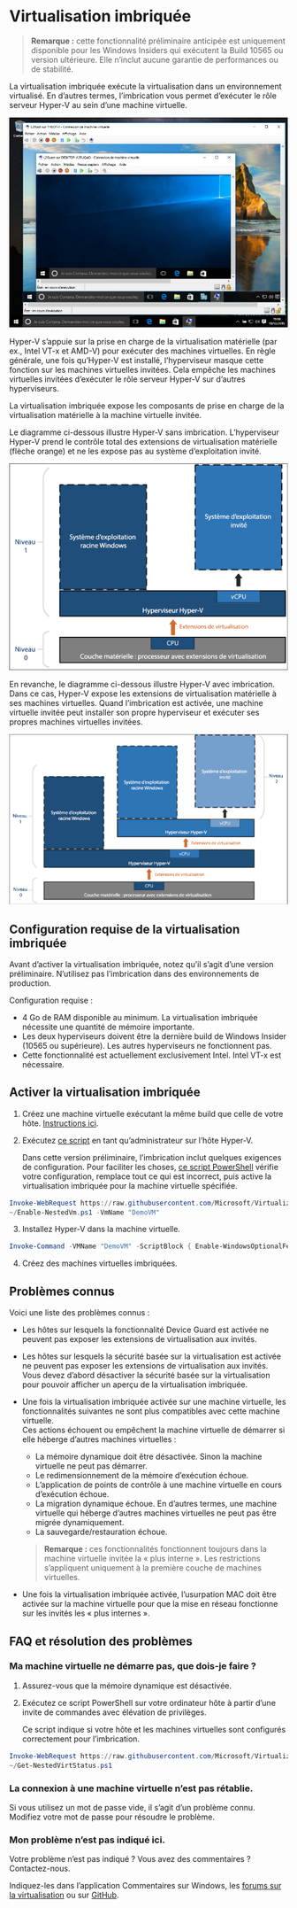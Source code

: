 # Virtualisation imbriquée

> **Remarque :** cette fonctionnalité préliminaire anticipée est uniquement disponible pour les Windows Insiders qui exécutent la Build 10565 ou version ultérieure. Elle n’inclut aucune garantie de performances ou de stabilité.

La virtualisation imbriquée exécute la virtualisation dans un environnement virtualisé. En d’autres termes, l’imbrication vous permet d’exécuter le rôle serveur Hyper-V au sein d’une machine virtuelle.

![](./media/HyperVNesting.png)

Hyper-V s’appuie sur la prise en charge de la virtualisation matérielle (par ex., Intel VT-x et AMD-V) pour exécuter des machines virtuelles. En règle générale, une fois qu’Hyper-V est installé, l’hyperviseur masque cette fonction sur les machines virtuelles invitées. Cela empêche les machines virtuelles invitées d’exécuter le rôle serveur Hyper-V sur d’autres hyperviseurs.

La virtualisation imbriquée expose les composants de prise en charge de la virtualisation matérielle à la machine virtuelle invitée.

Le diagramme ci-dessous illustre Hyper-V sans imbrication. L’hyperviseur Hyper-V prend le contrôle total des extensions de virtualisation matérielle (flèche orange) et ne les expose pas au système d’exploitation invité.

![](./media/HVNoNesting.png)

En revanche, le diagramme ci-dessous illustre Hyper-V avec imbrication. Dans ce cas, Hyper-V expose les extensions de virtualisation matérielle à ses machines virtuelles. Quand l’imbrication est activée, une machine virtuelle invitée peut installer son propre hyperviseur et exécuter ses propres machines virtuelles invitées.

![](./media/HVNesting.png)

## Configuration requise de la virtualisation imbriquée

Avant d’activer la virtualisation imbriquée, notez qu’il s’agit d’une version préliminaire. N’utilisez pas l’imbrication dans des environnements de production.

Configuration requise :
* 4 Go de RAM disponible au minimum. La virtualisation imbriquée nécessite une quantité de mémoire importante.
* Les deux hyperviseurs doivent être la dernière build de Windows Insider (10565 ou supérieure). Les autres hyperviseurs ne fonctionnent pas.
* Cette fonctionnalité est actuellement exclusivement Intel. Intel VT-x est nécessaire.

## Activer la virtualisation imbriquée

1. Créez une machine virtuelle exécutant la même build que celle de votre hôte. [Instructions ici](../quick_start/walkthrough_create_vm.md).

2. Exécutez [ce script](https://github.com/Microsoft/Virtualization-Documentation/blob/master/hyperv-tools/Nested/Enable-NestedVm.ps1) en tant qu’administrateur sur l’hôte Hyper-V.

    Dans cette version préliminaire, l’imbrication inclut quelques exigences de configuration. Pour faciliter les choses, [ce script PowerShell](https://github.com/Microsoft/Virtualization-Documentation/blob/master/hyperv-tools/Nested/Enable-NestedVm.ps1) vérifie votre configuration, remplace tout ce qui est incorrect, puis active la virtualisation imbriquée pour la machine virtuelle spécifiée.

  ``` PowerShell
  Invoke-WebRequest https://raw.githubusercontent.com/Microsoft/Virtualization-Documentation/master/hyperv-tools/Nested/Enable-NestedVm.ps1 -OutFile ~/Enable-NestedVm.ps1 
  ~/Enable-NestedVm.ps1 -VmName "DemoVM"
  ```

3. Installez Hyper-V dans la machine virtuelle.

  ``` PowerShell
  Invoke-Command -VMName "DemoVM" -ScriptBlock { Enable-WindowsOptionalFeature -FeatureName Microsoft-Hyper-V -Online; Restart-Computer }
  ```

4. Créez des machines virtuelles imbriquées.

## Problèmes connus

Voici une liste des problèmes connus :
* Les hôtes sur lesquels la fonctionnalité Device Guard est activée ne peuvent pas exposer les extensions de virtualisation aux invités.

* Les hôtes sur lesquels la sécurité basée sur la virtualisation est activée ne peuvent pas exposer les extensions de virtualisation aux invités. Vous devez d’abord désactiver la sécurité basée sur la virtualisation pour pouvoir afficher un aperçu de la virtualisation imbriquée.

* Une fois la virtualisation imbriquée activée sur une machine virtuelle, les fonctionnalités suivantes ne sont plus compatibles avec cette machine virtuelle.  
    Ces actions échouent ou empêchent la machine virtuelle de démarrer si elle héberge d’autres machines virtuelles :
    * La mémoire dynamique doit être désactivée. Sinon la machine virtuelle ne peut pas démarrer.
    * Le redimensionnement de la mémoire d’exécution échoue.
    * L’application de points de contrôle à une machine virtuelle en cours d’exécution échoue.
    * La migration dynamique échoue. En d’autres termes, une machine virtuelle qui héberge d’autres machines virtuelles ne peut pas être migrée dynamiquement.
    * La sauvegarde/restauration échoue.

    > **Remarque :** ces fonctionnalités fonctionnent toujours dans la machine virtuelle invitée la « plus interne ». Les restrictions s’appliquent uniquement à la première couche de machines virtuelles.

* Une fois la virtualisation imbriquée activée, l’usurpation MAC doit être activée sur la machine virtuelle pour que la mise en réseau fonctionne sur les invités les « plus internes ».

## FAQ et résolution des problèmes

### Ma machine virtuelle ne démarre pas, que dois-je faire ?

1. Assurez-vous que la mémoire dynamique est désactivée.
2. Exécutez ce script PowerShell sur votre ordinateur hôte à partir d’une invite de commandes avec élévation de privilèges.

    Ce script indique si votre hôte et les machines virtuelles sont configurés correctement pour l’imbrication.

  ``` PowerShell
  Invoke-WebRequest https://raw.githubusercontent.com/Microsoft/Virtualization-Documentation/master/hyperv-tools/Nested/Get-NestedVirtStatus.ps1 -OutFile ~/Get-NestedVirtStatus.ps1 
  ~/Get-NestedVirtStatus.ps1
  ```

### La connexion à une machine virtuelle n’est pas rétablie.

Si vous utilisez un mot de passe vide, il s’agit d’un problème connu. Modifiez votre mot de passe pour résoudre le problème.

### Mon problème n’est pas indiqué ici.

Votre problème n’est pas indiqué ? Vous avez des commentaires ? Contactez-nous.

Indiquez-les dans l’application Commentaires sur Windows, les [forums sur la virtualisation](https://social.technet.microsoft.com/Forums/windowsserver/En-us/home?forum=winserverhyperv) ou sur [GitHub](https://github.com/Microsoft/Virtualization-Documentation).



